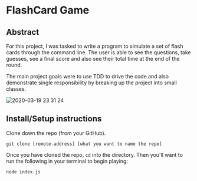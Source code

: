 # FlashCard Game

## Abstract
For this project, I was tasked to write a program to simulate a set of flash cards through the command line. The user is able to see the questions, take guesses, see a final score and also see their total time at the end of the round.

The main project goals were to use TDD to drive the code and also demonstrate single responsibility by breaking up the project into small classes.

![2020-03-19 23 31 24](https://user-images.githubusercontent.com/52683607/77139331-300d1580-6a3b-11ea-96a4-50682d4db72c.gif)


## Install/Setup instructions
Clone down the repo (from your GitHub).

```
git clone [remote-address] [what you want to name the repo]
```

Once you have cloned the repo, `cd` into the directory. Then you'll want to run the following in your terminal to begin playing:

```
node index.js
```
